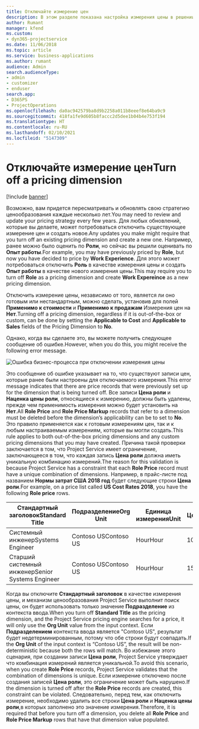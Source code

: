 ```yaml
---
title: Отключайте измерение цен
description: В этом разделе показана настройка измерения цены в решении Project Service.
author: Rumant
manager: kfend
ms.custom:
- dyn365-projectservice
ms.date: 11/06/2018
ms.topic: article
ms.service: business-applications
ms.author: rumant
audience: Admin
search.audienceType:
- admin
- customizer
- enduser
search.app:
- D365PS
- ProjectOperations
ms.openlocfilehash: da0ac942579ba8d9b2258a011b8eeef8e64ba9c9
ms.sourcegitcommit: 418fa1fe9d605b8faccc2d5dee1b04b4e753f194
ms.translationtype: HT
ms.contentlocale: ru-RU
ms.lasthandoff: 02/10/2021
ms.locfileid: "5147309"
---
```

# <a name="turn-off-a-pricing-dimension"></a><span data-ttu-id="42a94-103">Отключайте измерение цен</span><span class="sxs-lookup"><span data-stu-id="42a94-103">Turn off a pricing dimension</span></span>

[!include [banner](../includes/psa-now-project-operations.md)]

<span data-ttu-id="42a94-104">Возможно, вам придется пересматривать и обновлять свою стратегию ценообразования каждые несколько лет.</span><span class="sxs-lookup"><span data-stu-id="42a94-104">You may need to review and update your pricing strategy every few years.</span></span> <span data-ttu-id="42a94-105">Для любых обновлений, которые вы делаете, может потребоваться отключить существующее измерение цен и создать новое.</span><span class="sxs-lookup"><span data-stu-id="42a94-105">Any updates you make might require that you turn off an existing pricing dimension and create a new one.</span></span> <span data-ttu-id="42a94-106">Например, ранее можно было оценить по **Роли**, но сейчас вы решили оценивать по **Опыт работы**.</span><span class="sxs-lookup"><span data-stu-id="42a94-106">For example, you may have previously priced by **Role**, but now you have decided to price by **Work Experience**.</span></span> <span data-ttu-id="42a94-107">Для этого может потребоваться отключить **Роль** в качестве измерения цены и создать **Опыт работы** в качестве нового измерения цены.</span><span class="sxs-lookup"><span data-stu-id="42a94-107">This may require you to turn off **Role** as a pricing dimension and create **Work Expereince** as a new pricing dimension.</span></span> 

<span data-ttu-id="42a94-108">Отключить измерение цены, независимо от того, является ли оно готовым или нестандартным, можно сделать, установив для полей **Применимо к стоимости** и **Применимо к продажам** Измерения цен на **Нет**.</span><span class="sxs-lookup"><span data-stu-id="42a94-108">Turning off a pricing dimension, regardless if it is out-of-the-box or custom, can be done by setting the **Applicable to Cost** and **Applicable to Sales** fields of the Pricing Dimension to **No**.</span></span>

<span data-ttu-id="42a94-109">Однако, когда вы сделаете это, вы можете получить следующее сообщение об ошибке.</span><span class="sxs-lookup"><span data-stu-id="42a94-109">However, when you do this, you might receive the following error message.</span></span>

![Ошибка бизнес-процесса при отключении измерения цены](media/Business-Process-Error.png)


<span data-ttu-id="42a94-111">Это сообщение об ошибке указывает на то, что существуют записи цен, которые ранее были настроены для отключаемого измерения.</span><span class="sxs-lookup"><span data-stu-id="42a94-111">This error message indicates that there are price records that were previously set up for the dimension that is being turned off.</span></span> <span data-ttu-id="42a94-112">Все записи **Цена роли** и **Наценка цены роли**, относящиеся к измерению, должны быть удалены, прежде чем применимость измерения можно будет установить на **Нет**.</span><span class="sxs-lookup"><span data-stu-id="42a94-112">All **Role Price** and **Role Price Markup** records that refer to a dimension must be deleted before the dimension’s applicability can be to set to **No**.</span></span> <span data-ttu-id="42a94-113">Это правило применяется как к готовым измерениям цен, так и к любым настраиваемым измерениям, которые вы могли создать.</span><span class="sxs-lookup"><span data-stu-id="42a94-113">This rule applies to both out-of-the-box pricing dimensions and any custom pricing dimensions that you may have created.</span></span> <span data-ttu-id="42a94-114">Причина такой проверки заключается в том, что Project Service имеет ограничение, заключающееся в том, что каждая запись **Цена роли** должна иметь уникальную комбинацию измерений.</span><span class="sxs-lookup"><span data-stu-id="42a94-114">The reason for this validation is because Project Service has a constraint that each **Role Price** record must have a unique combination of dimensions.</span></span> <span data-ttu-id="42a94-115">Например, в прайс-листе под названием **Нормы затрат США 2018 год** будет следующие строки **Цена роли**.</span><span class="sxs-lookup"><span data-stu-id="42a94-115">For example, on a price list called **US Cost Rates 2018**, you have the following **Role price** rows.</span></span> 

| <span data-ttu-id="42a94-116">Стандартный заголовок</span><span class="sxs-lookup"><span data-stu-id="42a94-116">Standard Title</span></span>         | <span data-ttu-id="42a94-117">Подразделение</span><span class="sxs-lookup"><span data-stu-id="42a94-117">Org Unit</span></span>    |<span data-ttu-id="42a94-118">Единица измерения</span><span class="sxs-lookup"><span data-stu-id="42a94-118">Unit</span></span>   |<span data-ttu-id="42a94-119">Цена</span><span class="sxs-lookup"><span data-stu-id="42a94-119">Price</span></span>  |<span data-ttu-id="42a94-120">Валюта</span><span class="sxs-lookup"><span data-stu-id="42a94-120">Currency</span></span>  |
| -----------------------|-------------|-------|-------|----------|
| <span data-ttu-id="42a94-121">Системный инженер</span><span class="sxs-lookup"><span data-stu-id="42a94-121">Systems Engineer</span></span>|<span data-ttu-id="42a94-122">Contoso US</span><span class="sxs-lookup"><span data-stu-id="42a94-122">Contoso US</span></span>|<span data-ttu-id="42a94-123">Hour</span><span class="sxs-lookup"><span data-stu-id="42a94-123">Hour</span></span>| <span data-ttu-id="42a94-124">100</span><span class="sxs-lookup"><span data-stu-id="42a94-124">100</span></span>|<span data-ttu-id="42a94-125">Доллар США</span><span class="sxs-lookup"><span data-stu-id="42a94-125">USD</span></span>|
| <span data-ttu-id="42a94-126">Старший системный инженер</span><span class="sxs-lookup"><span data-stu-id="42a94-126">Senior Systems Engineer</span></span>|<span data-ttu-id="42a94-127">Contoso US</span><span class="sxs-lookup"><span data-stu-id="42a94-127">Contoso US</span></span>|<span data-ttu-id="42a94-128">Hour</span><span class="sxs-lookup"><span data-stu-id="42a94-128">Hour</span></span>| <span data-ttu-id="42a94-129">150</span><span class="sxs-lookup"><span data-stu-id="42a94-129">150</span></span>| <span data-ttu-id="42a94-130">Доллар США</span><span class="sxs-lookup"><span data-stu-id="42a94-130">USD</span></span>|


<span data-ttu-id="42a94-131">Когда вы отключите **Стандартный заголовок** в качестве измерения цены, и механизм ценообразования Project Service выполнит поиск цены, он будет использовать только значение **Подразделение** из контекста ввода.</span><span class="sxs-lookup"><span data-stu-id="42a94-131">When you turn off **Standard Title** as the pricing dimension, and the Project Service pricing engine searches for a price, it will only use the **Org Unit** value from the input context.</span></span> <span data-ttu-id="42a94-132">Если **Подразделением** контекста ввода является "Contoso US", результат будет недетерминированным, потому что обе строки будут совпадать.</span><span class="sxs-lookup"><span data-stu-id="42a94-132">If the **Org Unit** of the input context is “Contoso US”, the result will be non-deterministic because both the rows will match.</span></span> <span data-ttu-id="42a94-133">Во избежание этого сценария, при создании записи **Цена роли**, Project Service утверждает что комбинация измерений является уникальной.</span><span class="sxs-lookup"><span data-stu-id="42a94-133">To avoid this scenario, when you create **Role Price** records, Project Service validates that the combination of dimensions is unique.</span></span> <span data-ttu-id="42a94-134">Если измерение отключено после создания записей **Цена роли**, это ограничение может быть нарушено.</span><span class="sxs-lookup"><span data-stu-id="42a94-134">If the dimension is turned off after the **Role Price** records are created, this constraint can be violated.</span></span> <span data-ttu-id="42a94-135">Следовательно, перед тем, как отключить измерение, необходимо удалить все строки **Цена роли** и **Наценка цены роли**,в которых заполнено это значение измерения.</span><span class="sxs-lookup"><span data-stu-id="42a94-135">Therefore, it is required that before you turn off a dimension, you delete all **Role Price** and **Role Price Markup** rows that have that dimension value populated.</span></span>

